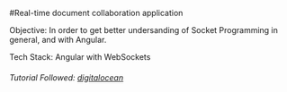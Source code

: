 #Real-time document collaboration application

Objective: In order to get better undersanding of Socket Programming in general, and with Angular.

Tech Stack: Angular with WebSockets

###### Tutorial Followed: [digitalocean](https://www.digitalocean.com/community/tutorials/angular-socket-io)